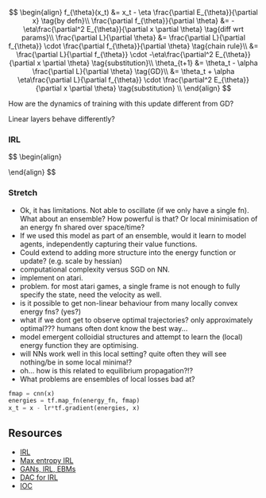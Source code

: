$$
\begin{align}
f_{\theta}(x_t) &= x_t - \eta \frac{\partial E_{\theta}}{\partial x} \tag{by defn}\\
\frac{\partial f_{\theta}}{\partial \theta} &= -\eta\frac{\partial^2 E_{\theta}}{\partial x \partial \theta} \tag{diff wrt params}\\
\frac{\partial L}{\partial \theta} &= \frac{\partial L}{\partial f_{\theta}} \cdot \frac{\partial f_{\theta}}{\partial \theta} \tag{chain rule}\\
&=  \frac{\partial L}{\partial f_{\theta}} \cdot -\eta\frac{\partial^2 E_{\theta}}{\partial x \partial \theta} \tag{substitution}\\
\theta_{t+1} &= \theta_t - \alpha \frac{\partial L}{\partial \theta} \tag{GD}\\
&= \theta_t + \alpha \eta\frac{\partial L}{\partial f_{\theta}} \cdot \frac{\partial^2 E_{\theta}}{\partial x \partial \theta} \tag{substitution} \\
\end{align}
$$

How are the dynamics of training with this update different from GD?

Linear layers behave differently?

### IRL

$$
\begin{align}

\end{align}
$$


### Stretch

- Ok, it has limitations. Not able to oscillate (if we only have a single fn). What about an ensemble? How powerful is that? Or local minimisation of an energy fn shared over space/time?
- If we used this model as part of an ensemble, would it learn to model agents, independently capturing their value functions.
- Could extend to adding more structure into the energy function or update? (e.g. scale by hessian)
- computational complexity versus SGD on NN.
- implement on atari.
- problem. for most atari games, a single frame is not enough to fully specify the state, need the velocity as well.
- is it possible to get non-linear behaviour from many locally convex energy fns? (yes?)
- what if we dont get to observe optimal trajectories? only approximately optimal??? humans often dont know the best way...
- model emergent colloidial structures and attempt to learn the (local) energy function they are optimising.
- will NNs work well in this local setting? quite often they will see nothing/be in some local minima!?
- oh... how is this related to equilibrium propagation?!?
- What problems are ensembles of local losses bad at?


```python
fmap = cnn(x)
energies = tf.map_fn(energy_fn, fmap)
x_t = x - lr*tf.gradient(energies, x)
```

## Resources

- [IRL](https://ai.stanford.edu/~ang/papers/icml00-irl.pdf)
- [Max entropy IRL](https://www.aaai.org/Papers/AAAI/2008/AAAI08-227.pdf)
- [GANs, IRL, EBMs](https://arxiv.org/abs/1611.03852)
- [DAC for IRL](https://arxiv.org/abs/1809.02925)
- [IOC](https://arxiv.org/abs/1805.08395)

